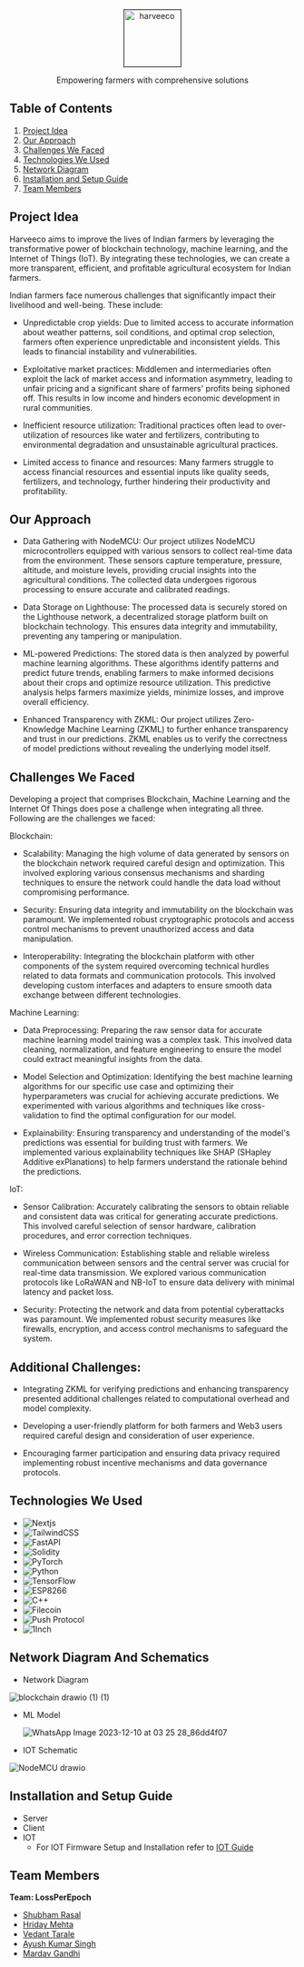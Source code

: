 <div align="center">
  
<img src="./harveeco_logo.png" alt="harveeco" border="1" width="100"/>

  <p align="center">
    Empowering farmers with comprehensive solutions
  </p>
</div>

## Table of Contents

1. [Project Idea](#project-idea)
2. [Our Approach](#our-approach)
3. [Challenges We Faced](#challenges-we-faced)
4. [Technologies We Used](#technologies-we-used)
5. [Network Diagram](#network-diagram-and-schematics)
6. [Installation and Setup Guide](#installation-and-setup-guide)
7. [Team Members](#team-members)

## Project Idea

Harveeco aims to improve the lives of Indian farmers by leveraging the transformative power of blockchain technology, machine learning, and the Internet of Things (IoT). By integrating these technologies, we can create a more transparent, efficient, and profitable agricultural ecosystem for Indian farmers.

Indian farmers face numerous challenges that significantly impact their livelihood and well-being. These include:

* Unpredictable crop yields: Due to limited access to accurate information about weather patterns, soil conditions, and optimal crop selection, farmers often experience unpredictable and inconsistent yields. This leads to financial instability and vulnerabilities.
  
* Exploitative market practices: Middlemen and intermediaries often exploit the lack of market access and information asymmetry, leading to unfair pricing and a significant share of farmers' profits being siphoned off. This results in low income and hinders economic development in rural communities.

* Inefficient resource utilization: Traditional practices often lead to over-utilization of resources like water and fertilizers, contributing to environmental degradation and unsustainable agricultural practices.

* Limited access to finance and resources: Many farmers struggle to access financial resources and essential inputs like quality seeds, fertilizers, and technology, further hindering their productivity and profitability.
  
## Our Approach
* Data Gathering with NodeMCU: Our project utilizes NodeMCU microcontrollers equipped with various sensors to collect real-time data from the environment. These sensors capture temperature, pressure, altitude, and moisture levels, providing crucial insights into the agricultural conditions. The collected data undergoes rigorous processing to ensure accurate and calibrated readings.
  
* Data Storage on Lighthouse: The processed data is securely stored on the Lighthouse network, a decentralized storage platform built on blockchain technology. This ensures data integrity and immutability, preventing any tampering or manipulation.
  
* ML-powered Predictions: The stored data is then analyzed by powerful machine learning algorithms. These algorithms identify patterns and predict future trends, enabling farmers to make informed decisions about their crops and optimize resource utilization. This predictive analysis helps farmers maximize yields, minimize losses, and improve overall efficiency.

* Enhanced Transparency with ZKML: Our project utilizes Zero-Knowledge Machine Learning (ZKML) to further enhance transparency and trust in our predictions. ZKML enables us to verify the correctness of model predictions without revealing the underlying model itself.
  
## Challenges We Faced
Developing a project that comprises Blockchain, Machine Learning and the Internet Of Things does pose a challenge when integrating all three. Following are the challenges we faced:

Blockchain:

- Scalability: Managing the high volume of data generated by sensors on the blockchain network required careful design and optimization. This involved exploring various consensus mechanisms and sharding techniques to ensure the network could handle the data load without compromising performance.

- Security: Ensuring data integrity and immutability on the blockchain was paramount. We implemented robust cryptographic protocols and access control mechanisms to prevent unauthorized access and data manipulation.

- Interoperability: Integrating the blockchain platform with other components of the system required overcoming technical hurdles related to data formats and communication protocols. This involved developing custom interfaces and adapters to ensure smooth data exchange between different technologies.

Machine Learning:

- Data Preprocessing: Preparing the raw sensor data for accurate machine learning model training was a complex task. This involved data cleaning, normalization, and feature engineering to ensure the model could extract meaningful insights from the data.

- Model Selection and Optimization: Identifying the best machine learning algorithms for our specific use case and optimizing their hyperparameters was crucial for achieving accurate predictions. We experimented with various algorithms and techniques like cross-validation to find the optimal configuration for our model.

- Explainability: Ensuring transparency and understanding of the model's predictions was essential for building trust with farmers. We implemented various explainability techniques like SHAP (SHapley Additive exPlanations) to help farmers understand the rationale behind the predictions.

IoT:

- Sensor Calibration: Accurately calibrating the sensors to obtain reliable and consistent data was critical for generating accurate predictions. This involved careful selection of sensor hardware, calibration procedures, and error correction techniques.

- Wireless Communication: Establishing stable and reliable wireless communication between sensors and the central server was crucial for real-time data transmission. We explored various communication protocols like LoRaWAN and NB-IoT to ensure data delivery with minimal latency and packet loss.

- Security: Protecting the network and data from potential cyberattacks was paramount. We implemented robust security measures like firewalls, encryption, and access control mechanisms to safeguard the system.

## Additional Challenges:

* Integrating ZKML for verifying predictions and enhancing transparency presented additional challenges related to computational overhead and model complexity.
  
* Developing a user-friendly platform for both farmers and Web3 users required careful design and consideration of user experience.
  
* Encouraging farmer participation and ensuring data privacy required implementing robust incentive mechanisms and data governance protocols.

## Technologies We Used

* ![Nextjs](https://img.shields.io/badge/next.js-000000?style=for-the-badge&logo=nextdotjs&logoColor=white)
* ![TailwindCSS](https://img.shields.io/badge/tailwindcss-%2338B2AC.svg?style=for-the-badge&logo=tailwind-css&logoColor=white)
* ![FastAPI](https://img.shields.io/badge/FastAPI-005571?style=for-the-badge&logo=fastapi)
* ![Solidity](https://img.shields.io/badge/Solidity-%23363636.svg?style=for-the-badge&logo=solidity&logoColor=white)
* ![PyTorch](https://img.shields.io/badge/PyTorch-%23EE4C2C.svg?style=for-the-badge&logo=PyTorch&logoColor=white)
* ![Python](https://img.shields.io/badge/python-3670A0?style=for-the-badge&logo=python&logoColor=ffdd54)
* ![TensorFlow](https://img.shields.io/badge/TensorFlow-%23FF6F00.svg?style=for-the-badge&logo=TensorFlow&logoColor=white)
* ![ESP8266](https://img.shields.io/badge/-ESP8266-00979D?style=for-the-badge&logo=Arduino&logoColor=white)
* ![C++](https://img.shields.io/badge/c++-%2300599C.svg?style=for-the-badge&logo=c%2B%2B&logoColor=white)
* ![Filecoin](https://img.shields.io/badge/Filecoin-%2300599C.svg?style=for-the-badge&logoColor=white)
* ![Push Protocol](https://img.shields.io/badge/Push%20Protocol-%2300599C.svg?style=for-the-badge&logoColor=pink)
* ![1Inch](https://img.shields.io/badge/1Inch-%2300599C.svg?style=for-the-badge&logoColor=white)
  

## Network Diagram And Schematics
- Network Diagram

 ![blockchain drawio (1) (1)](https://github.com/marcdhi/harveeco/assets/95867745/c8e4cbcb-93a2-4850-8d1a-4f474539f670)


- ML Model

  ![WhatsApp Image 2023-12-10 at 03 25 28_86dd4f07](https://github.com/marcdhi/harveeco/assets/95867745/1ab1f743-b0ea-4bb1-bfbc-2bd73fb4eefc)

- IOT Schematic

![NodeMCU drawio](https://github.com/marcdhi/harveeco/assets/95867745/44cc038d-3acc-4481-a282-96d610caaa6e)

## Installation and Setup Guide
- Server
- Client
- IOT
    - For IOT Firmware Setup and Installation refer to [IOT Guide](https://github.com/marcdhi/harveeco/tree/main/Firmware#nodemcu---esp8266-firmware)


## Team Members
**Team: LossPerEpoch**
- [Shubham Rasal](https://devfolio.co/@bluequbits)
- [Hriday Mehta](https://devfolio.co/@outkast)
- [Vedant Tarale](https://devfolio.co/@vedant_tarale)
- [Ayush Kumar Singh](https://devfolio.co/@Ayush4345)
- [Mardav Gandhi](https://devfolio.co/@marcdhi)
